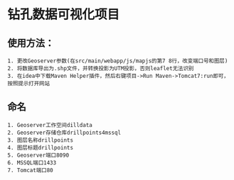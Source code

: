# 钻孔数据可视化项目
## 使用方法：
    1. 更改Geoserver参数(在src/main/webapp/js/mapjs的第7 8行，改变端口号和图层)
    2. 将数据库导出为.shp文件，并转换投影为UTM投影，否则leaflet无法识别
    3. 在idea中下载Maven Helper插件，然后右键项目->Run Maven->Tomcat7:run即可，按照提示打开网站

## 命名
    1. Geoserver工作空间dilldata
    2. Geoserver存储仓库drillpoints4mssql
    3. 图层名称drillpoints
    4. 图层标题drillpoints
    5. Geoserver端口8090
    6. MSSQL端口1433
    7. Tomcat端口80
